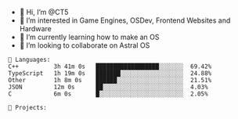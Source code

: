 - 👋 Hi, I’m @CT5
- 👀 I’m interested in Game Engines, OSDev, Frontend Websites and Hardware
- 🌱 I’m currently learning how to make an OS
- 💞️ I’m looking to collaborate on Astral OS

```text
💾 Languages:
C++          3h 41m 0s   ██████████████████░░░░░░░  69.42%
TypeScript   1h 19m 0s   ███████░░░░░░░░░░░░░░░░░░  24.88%
Other        1h 8m 0s    ██████░░░░░░░░░░░░░░░░░░░  21.51%
JSON         12m 0s      ██░░░░░░░░░░░░░░░░░░░░░░░  4.03%
C            6m 0s       █░░░░░░░░░░░░░░░░░░░░░░░░  2.05%

💼 Projects:
```
<!---
Cherrytree56567/Cherrytree56567 is a ✨ special ✨ repository because its `README.md` (this file) appears on your GitHub profile.
You can click the Preview link to take a look at your changes. 
--->
